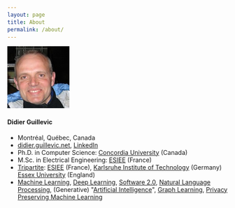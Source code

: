 ```yaml
---
layout: page
title: About
permalink: /about/
---
```


![Didier Guillevic, Ph.D.](/assets/images/DidierGuillevic.jpg)

#### Didier Guillevic

- Montréal, Québec, Canada
- [didier.guillevic.net](https://didier.guillevic.net),
  [LinkedIn](https://ca.linkedin.com/in/didierguillevic)
- Ph.D. in Computer Science: [Concordia University](https://www.concordia.ca/encs/computer-science-software-engineering.html) (Canada)
- M.Sc. in Electrical Engineering: [ESIEE](https://www.esiee.fr/en) (France)
- [Tripartite](http://en.wikipedia.org/wiki/Tripartite_Programme):
  [ESIEE](https://www.esiee.fr/en) (France),
  [Karlsruhe Institute of Technology](https://www.etit.kit.edu) (Germany)
  [Essex University](https://www.essex.ac.uk/csee/) (England)
- [Machine Learning](https://en.wikipedia.org/wiki/Machine_learning),
  [Deep Learning](https://en.wikipedia.org/wiki/Deep_learning),
  [Software 2.0](https://karpathy.medium.com/software-2-0-a64152b37c35),
  [Natural Language Processing](https://en.wikipedia.org/wiki/Natural_language_processing),
  (Generative) "[Artificial Intelligence](https://en.wikipedia.org/wiki/Artificial_intelligence)",
  [Graph Learning](https://www.dgl.ai),
  [Privacy Preserving Machine Learning](https://en.wikipedia.org/wiki/Privacy-enhancing_technologies)
